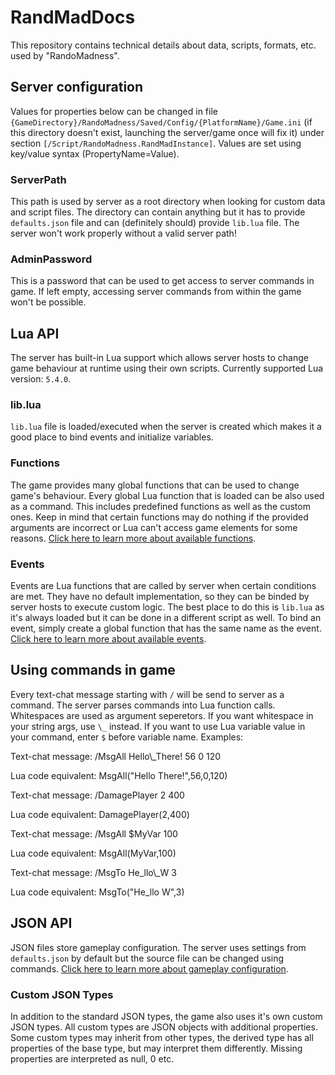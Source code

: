 # RandMadDocs
This repository contains technical details about data, scripts, formats, etc. used by "RandoMadness".

## Server configuration
Values for properties below can be changed in file `{GameDirectory}/RandoMadness/Saved/Config/{PlatformName}/Game.ini` (if this directory doesn't exist, launching the server/game once will fix it) under section `[/Script/RandoMadness.RandMadInstance]`. Values are set using key/value syntax (PropertyName=Value).

### ServerPath
This path is used by server as a root directory when looking for custom data and script files. The directory can contain anything but it has to provide `defaults.json` file and can (definitely should) provide `lib.lua` file. The server won't work properly without a valid server path!

### AdminPassword
This is a password that can be used to get access to server commands in game. If left empty, accessing server commands from within the game won't be possible.

## Lua API
The server has built-in Lua support which allows server hosts to change game behaviour at runtime using their own scripts. Currently supported Lua version: `5.4.0`.

### lib.lua
`lib.lua` file is loaded/executed when the server is created which makes it a good place to bind events and initialize variables.

### Functions
The game provides many global functions that can be used to change game's behaviour. Every global Lua function that is loaded can be also used as a command. This includes predefined functions as well as the custom ones. Keep in mind that certain functions may do nothing if the provided arguments are incorrect or Lua can't access game elements for some reasons. [Click here to learn more about available functions](RandoLua/Functions.md).

### Events
Events are Lua functions that are called by server when certain conditions are met. They have no default implementation, so they can be binded by server hosts to execute custom logic. The best place to do this is `lib.lua` as it's always loaded but it can be done in a different script as well. To bind an event, simply create a global function that has the same name as the event. [Click here to learn more about available events](RandoLua/Events.md).

## Using commands in game
Every text-chat message starting with `/` will be send to server as a command. The server parses commands into Lua function calls. Whitespaces are used as argument seperetors. If you want whitespace in your string args, use `\_` instead. If you want to use Lua variable value in your command, enter `$` before variable name. Examples:

Text-chat message: /MsgAll Hello\\_There! 56 0 120

Lua code equivalent: MsgAll("Hello There!",56,0,120)

Text-chat message: /DamagePlayer 2 400

Lua code equivalent: DamagePlayer(2,400)

Text-chat message: /MsgAll $MyVar 100

Lua code equivalent: MsgAll(MyVar,100)

Text-chat message: /MsgTo He_llo\\_W 3

Lua code equivalent: MsgTo("He_llo W",3)

## JSON API
JSON files store gameplay configuration. The server uses settings from `defaults.json` by default but the source file can be changed using commands. [Click here to learn more about gameplay configuration](JSONTypes/Game.md).

### Custom JSON Types
In addition to the standard JSON types, the game also uses it's own custom JSON types. All custom types are JSON objects with additional properties. Some custom types may inherit from other types, the derived type has all properties of the base type, but may interpret them differently. Missing properties are interpreted as null, 0 etc.
